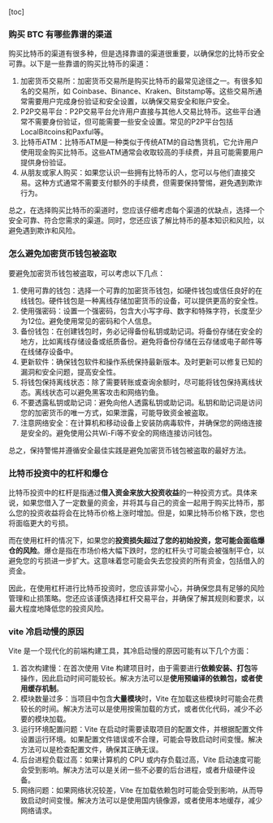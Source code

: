 [toc]

### 购买 BTC 有哪些靠谱的渠道

购买比特币的渠道有很多种，但是选择靠谱的渠道很重要，以确保您的比特币安全可靠。以下是一些靠谱的购买比特币的渠道：

1. 加密货币交易所：加密货币交易所是购买比特币的最常见途径之一。有很多知名的交易所，如 Coinbase、Binance、Kraken、Bitstamp等。这些交易所通常需要用户完成身份验证和安全设置，以确保交易安全和账户安全。
2. P2P交易平台：P2P交易平台允许用户直接与其他人交易比特币。这些平台通常不需要身份验证，但可能需要一些安全设置。常见的P2P平台包括LocalBitcoins和Paxful等。
3. 比特币ATM：比特币ATM是一种类似于传统ATM的自动售货机，它允许用户使用现金购买比特币。这些ATM通常会收取较高的手续费，并且可能需要用户提供身份验证。
4. 从朋友或家人购买：如果您认识一些拥有比特币的人，您可以与他们直接交易。这种方式通常不需要支付额外的手续费，但需要保持警惕，避免遇到欺诈行为。

总之，在选择购买比特币的渠道时，您应该仔细考虑每个渠道的优缺点，选择一个安全可靠、符合您需求的渠道。同时，您还应该了解比特币的基本知识和风险，以避免遇到欺诈和风险。



### 怎么避免加密货币钱包被盗取

要避免加密货币钱包被盗取，可以考虑以下几点：

1. 使用可靠的钱包：选择一个可靠的加密货币钱包，如硬件钱包或信任良好的在线钱包。硬件钱包是一种离线存储加密货币的设备，可以提供更高的安全性。
2. 使用强密码：设置一个强密码，包含大小写字母、数字和特殊字符，长度至少为12位。避免使用常见的密码和个人信息。
3. 备份钱包：在创建钱包时，务必记得备份私钥或助记词。将备份存储在安全的地方，比如离线存储设备或纸质备份。避免将备份存储在云存储或电子邮件等在线储存设备中。
4. 更新软件：确保钱包软件和操作系统保持最新版本。及时更新可以修复已知的漏洞和安全问题，提高安全性。
5. 将钱包保持离线状态：除了需要转账或查询余额时，尽可能将钱包保持离线状态。离线状态可以避免黑客攻击和网络钓鱼。
6. 不要透露私钥或助记词：避免向他人透露私钥或助记词。私钥和助记词是访问您的加密货币的唯一方式，如果泄露，可能导致资金被盗取。
7. 注意网络安全：在计算机和移动设备上安装防病毒软件，并确保您的网络连接是安全的。避免使用公共Wi-Fi等不安全的网络连接访问钱包。

总之，保持警惕并遵循安全最佳实践是避免加密货币钱包被盗取的最好方法。



### 比特币投资中的杠杆和爆仓

比特币投资中的杠杆是指通过**借入资金来放大投资收益**的一种投资方式。具体来说，如果您借入了一定数量的资金，并将其与自己的资金一起用于购买比特币，那么您的投资收益将会在比特币价格上涨时增加。但是，如果比特币价格下跌，您也将面临更大的亏损。

而在使用杠杆的情况下，如果您的**投资损失超过了您的初始投资，您可能会面临爆仓的风险**。爆仓是指在市场价格大幅下跌时，您的杠杆头寸可能会被强制平仓，以避免您的亏损进一步扩大。这意味着您可能会失去您投资的所有资金，包括借入的资金。

因此，在使用杠杆进行比特币投资时，您应该非常小心，并确保您具有足够的风险管理和止损策略。您还应该谨慎选择杠杆交易平台，并确保了解其规则和要求，以最大程度地降低您的投资风险。



### vite 冷启动慢的原因

Vite 是一个现代化的前端构建工具，其冷启动慢的原因可能有以下几个方面：

1. 首次构建慢：在首次使用 Vite 构建项目时，由于需要进行**依赖安装、打包**等操作，因此启动时间可能较长。解决方法可以是**使用预编译的依赖包，或者使用缓存机制**。
2. 模块数量过多：当项目中包含**大量模块**时，Vite 在加载这些模块时可能会花费较长的时间。解决方法可以是使用按需加载的方式，或者优化代码，减少不必要的模块加载。
3. 运行环境配置问题：Vite 在启动时需要读取项目的配置文件，并根据配置文件设置运行环境。如果配置文件错误或不合理，可能会导致启动时间变慢。解决方法可以是检查配置文件，确保其正确无误。
4. 后台进程负载过高：如果计算机的 CPU 或内存负载过高，Vite 启动速度可能会受到影响。解决方法可以是关闭一些不必要的后台进程，或者升级硬件设备。
5. 网络问题：如果网络状况较差，Vite 在加载依赖包时可能会受到影响，从而导致启动时间变慢。解决方法可以是使用国内镜像源，或者使用本地缓存，减少网络请求。
